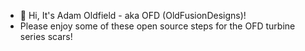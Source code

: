 - 👋 Hi, It's Adam Oldfield - aka OFD (OldFusionDesigns)!
- Please enjoy some of these open source steps for the OFD turbine series scars!
